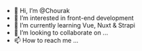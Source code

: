 - 👋 Hi, I’m @Chourak
- 👀 I’m interested in front-end development
- 🌱 I’m currently learning Vue, Nuxt & Strapi
- 💞️ I’m looking to collaborate on ...
- 📫 How to reach me ...

<!---
Chourak/Chourak is a ✨ special ✨ repository because its `README.md` (this file) appears on your GitHub profile.
You can click the Preview link to take a look at your changes.
--->
